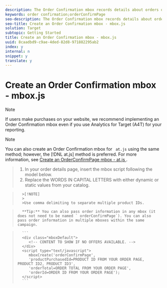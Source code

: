 ```yaml
---
description: The Order Confirmation mbox records details about orders on your site and allows reporting based on revenue and orders. The Order Confirmation mbox can also drive recommendation algorithms, such as "People who bought product x also bought product y."
keywords: order confirmation;orderConfirmPage
seo-description: The Order Confirmation mbox records details about orders on your site and allows reporting based on revenue and orders. The Order Confirmation mbox can also drive recommendation algorithms, such as "People who bought product x also bought product y."
seo-title: Create an Order Confirmation mbox - mbox.js
solution: Target
subtopic: Getting Started
title: Create an Order Confirmation mbox - mbox.js
uuid: 8caadbd9-c9ae-4ded-82d8-971882295ab2
index: y
internal: n
snippet: y
translate: y
---
```


# Create an Order Confirmation mbox - mbox.js


>[!NOTE]
>
>If users make purchases on your website, we recommend implementing an Order Confirmation mbox even if you use Analytics for Target (A4T) for your reporting.




>[!NOTE]
>
>You can also create an Order Confirmation mbox for ` at.js` using the same method; however, the [!DNL  at.js] method is preferred. For more information, see [ Create an OrderConfirmPage mbox - at.js ](../../../c_seting_up_target/c_implementing_target/c_target-atjs-implementation/t_create_orderconfirm-page-mbox-atjs.md#task_E85D2F64FEB84201A594F2288FABF053). 



>1. In your order details page, insert the mbox script following the model below.
>1. Replace the WORDS IN CAPITAL LETTERS with either dynamic or static values from your catalog.


>       >[!NOTE]
>       >
>       >Use comma delimiting to separate multiple product IDs.


>       **Tip:** You can also pass order information in any mbox (it does not need to be named ` orderConfirmPage`). You can also pass order information in multiple mboxes within the same campaign. 

>    
>       ```
>       <div class="mboxDefault"> 
>          <!-- CONTENT TO SHOW IF NO OFFERS AVAILABLE. --> 
>       </div> 
>       <script type="text/javascript">    
>          mboxCreate('orderConfirmPage', 
>          'productPurchasedId=PRODUCT ID FROM YOUR ORDER PAGE, PRODUCT ID2, PRODUCT ID3', 
>          'orderTotal=ORDER TOTAL FROM YOUR ORDER PAGE', 
>          'orderId=ORDER ID FROM YOUR ORDER PAGE'); 
>       </script> 
>       ```

